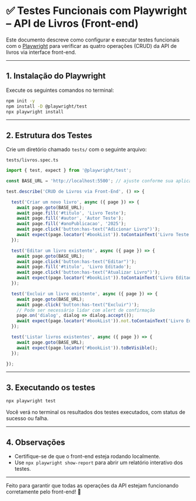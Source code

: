 
# ✅ Testes Funcionais com Playwright – API de Livros (Front-end)

Este documento descreve como configurar e executar testes funcionais com o [Playwright](https://playwright.dev/) para verificar as quatro operações (CRUD) da API de livros via interface front-end.

---

## 1. Instalação do Playwright

Execute os seguintes comandos no terminal:

```bash
npm init -y
npm install -D @playwright/test
npx playwright install
```

---

## 2. Estrutura dos Testes

Crie um diretório chamado `tests/` com o seguinte arquivo:

`tests/livros.spec.ts`

```ts
import { test, expect } from '@playwright/test';

const BASE_URL = 'http://localhost:5500'; // ajuste conforme sua aplicação

test.describe('CRUD de Livros via Front-End', () => {

  test('Criar um novo livro', async ({ page }) => {
    await page.goto(BASE_URL);
    await page.fill('#titulo', 'Livro Teste');
    await page.fill('#autor', 'Autor Teste');
    await page.fill('#anoPublicacao', '2025');
    await page.click('button:has-text("Adicionar Livro")');
    await expect(page.locator('#bookList')).toContainText('Livro Teste');
  });

  test('Editar um livro existente', async ({ page }) => {
    await page.goto(BASE_URL);
    await page.click('button:has-text("Editar")');
    await page.fill('#titulo', 'Livro Editado');
    await page.click('button:has-text("Atualizar Livro")');
    await expect(page.locator('#bookList')).toContainText('Livro Editado');
  });

  test('Excluir um livro existente', async ({ page }) => {
    await page.goto(BASE_URL);
    await page.click('button:has-text("Excluir")');
    // Pode ser necessário lidar com alert de confirmação
    page.on('dialog', dialog => dialog.accept());
    await expect(page.locator('#bookList')).not.toContainText('Livro Editado');
  });

  test('Listar livros existentes', async ({ page }) => {
    await page.goto(BASE_URL);
    await expect(page.locator('#bookList')).toBeVisible();
  });

});
```

---

## 3. Executando os testes

```bash
npx playwright test
```

Você verá no terminal os resultados dos testes executados, com status de sucesso ou falha.

---

## 4. Observações

- Certifique-se de que o front-end esteja rodando localmente.
- Use `npx playwright show-report` para abrir um relatório interativo dos testes.

---

Feito para garantir que todas as operações da API estejam funcionando corretamente pelo front-end! 🚀
